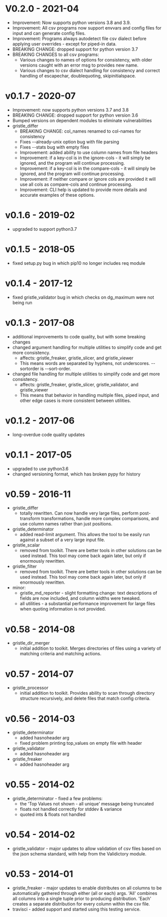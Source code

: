 # V0.2.0 - 2021-04
   * Improvement: Now supports python versions 3.8 and 3.9.
   * Improvement: All csv programs now support envvars and config files for input
     and can generate config files.
   * Improvement: Programs always autodetect file csv dialect before applying
     user overrides - except for piped-in data.
   * BREAKING CHANGE: dropped support for python version 3.7
   * BREAKING CHANGES to all csv programs:
       * Various changes to names of options for consistency, with older versions
         caught with an error msg to provides new name.
       * Various changes to csv dialect handling for consistency and correct
         handling of escapechar, doublequoting, skipinitialspace.

# v0.1.7 - 2020-07
   * Improvement: now supports python versions 3.7 and 3.8
   * BREAKING CHANGE: dropped support for python version 3.6
   * Bumped versions on dependent modules to eliminate vulnerabilities
   * gristle_differ
     - BREAKING CHANGE: col_names renamed to col-names for consistency
     - Fixes --already-unix option bug with file parsing
     - Fixes --stats bug with empty files
     - Improvement: added ability to use column names from file headers
     - Improvement: if a key-col is in the ignore-cols - it will simply be ignored,
       and the program will continue processing.
     - Improvement: if a key-col is in the compare-cols - it will simply be ignored,
       and the program will continue processing.
     - Improvement: if neither compare or ignore cols are provided it will use all cols
       as compare-cols and continue processing.
     - Improvement: CLI help is updated to provide more details and accurate examples of these options.

# v0.1.6 - 2019-02
   * upgraded to support python3.7

# v0.1.5 - 2018-05
   * fixed setup.py bug in which pip10 no longer includes req module

# v0.1.4 - 2017-12
   * fixed gristle_validator bug in which checks on dg_maximum were not being run

# v0.1.3 - 2017-08
   * additional improvements to code quality, but with some breaking changes
   * changed argument handling for multiple utilities to simplify code and get more consistency.
     - affects: gristle_freaker, gristle_slicer, and gristle_viewer
     - This means words are separated by hyphens, not underscores.  --sortorder is --sort-order.
   * changed file handling for multiple utilities to simplify code and get more consistency.
     - affects: gristle_freaker, gristle_slicer, gristle_validator, and gristle_viewer
     - This means that behavior in handling multiple files, piped input, and other edge cases
       is more consistent between utilities.

# v0.1.2 - 2017-06
   * long-overdue code quality updates

# v0.1.1 - 2017-05
   * upgraded to use python3.6
   * changed versioning format, which has broken pypy for history

# v0.59 - 2016-11
   * gristle_differ
     - totally rewritten.  Can now handle very large files, perform post-transform
       transformations, handle more complex comparisons, and use column names rather
       than just positions.
   * gristle_determinator
     - added read-limit argument.  This allows the tool to be easily run against a
       subset of a very large input file.
   * gristle_scalar
     - removed from toolkit.  There are better tools in other solutions can be used
       instead.  This tool may come back again later, but only if enormously rewritten.
   * gristle_filter
     - removed from toolkit.  There are better tools in other solutions can be used
       instead.  This tool may come back again later, but only if enormously rewritten.
   * minor:
     - gristle_md_reporter - slight formatting change: text descriptions of fields are
       now included, and column widths were tweaked.
     - all utilities - a substantial performance improvement for large files when
       quoting information is not provided.

# v0.58 - 2014-08
   * gristle_dir_merger
     - initial addition to toolkit.  Merges directories of files using a variety
       of matching criteria and matching actions.

# v0.57 - 2014-07
   * gristle_processor
     - initial addition to toolkit.  Provides ability to scan through directory
       structure recursively, and delete files that match config criteria.

# v0.56 - 2014-03

   * gristle_determinator
     - added hasnoheader arg
     - fixed problem printing top_values on empty file with header
   * gristle_validator
     - added hasnoheader arg
   * gristle_freaker
     - added hasnoheader arg

# v0.55 - 2014-02

   * gristle_determinator - fixed a few problems:
     - the 'Top Values not shown - all unique' message being truncated
     - floats not handled correctly for stddev & variance
     - quoted ints & floats not handled

# v0.54 - 2014-02

   * gristle_validator - major updates to allow validation of csv files based on
     the json schema standard, with help from the Validictory module.

# v0.53 - 2014-01

   * gristle_freaker - major updates to enable distributes on all columns to be
     automatically gathered through either (all or each) args.   'All' combines
     all columns into a single tuple prior to producing distribution.  'Each'
     creates a separate distribution for every column within the csv file.
   * travisci - added support and started using this testing service.

